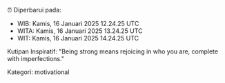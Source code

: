 ⏰ Diperbarui pada:
- WIB: Kamis, 16 Januari 2025 12.24.25 UTC
- WITA: Kamis, 16 Januari 2025 13.24.25 UTC
- WIT: Kamis, 16 Januari 2025 14.24.25 UTC

Kutipan Inspiratif:
"Being strong means rejoicing in who you are, complete with imperfections."


Kategori: motivational

